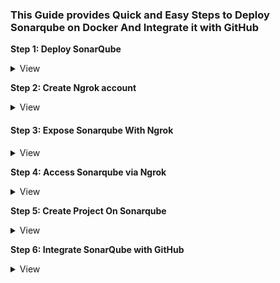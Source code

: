 ###  This Guide provides Quick and Easy Steps to Deploy Sonarqube on Docker And Integrate it with GitHub

**Step 1: Deploy SonarQube**
<details><summary>View</summary>
<p>
- Deploy SonarQube with the following command;

```bash
docker run -d \
    -p 9000:9000 \
    -v sonarqube_extensions:/opt/sonarqube/extensions \
    --name sonaqube-server \
     sonarqube:community
```

- You can read on [SonarQube](https://docs.sonarqube.org/9.6/setup-and-upgrade/install-the-server) documentation for other deployment alternatives.

</p>
</details>


**Step 2: Create Ngrok account**
<details><summary>View</summary>
<p>

- `Ngrok` is a simplified API-first ingress-as-a-service that adds connectivity, security, and observability to your apps in one line. You can sign-up [here](https://ngrok.com/).

- You can create an `Ngrok` account with already existed `GitHub` account. 

</p>
</details>

#### **Step 3: Expose Sonarqube With Ngrok**
<details><summary>View</summary>
<p>

`Ngrok` exposes your application (running locslly) with a unique `url` that overides use of `localhost:port#`. For example SonarQube deployed above is running locally and can be accessed via `localhost:9000`. This `localhost:9000` may not resolve to sonarqube server/application from GitHub which may cause the pipeline to fail. `Ngrok` creates a `hostname/domain name` that maps to `localhost:9000`. The domain name can be used to access SonarQube without any problem

- Once `Ngrok` account is created, navigate to Dashboard.
![Ngrok dashboard](./images/ngrok-dasboard.png)
- Click on the  drop-down botton infront of `Getting Started` then `Your AuthToken`.
- Copy your `Authtoken`.
- Deploy `Ngrok` that to expose sonarqube with this command;

```bash
docker run -d -p 4040:4040 --name ngrok  -e NGROK_AUTHTOKEN=<Your Authtoken here> ngrok/ngrok:latest http host.docker.internal:9000
```

**NB**

> `SonarQube` instance deployed earlier on is exposed externally on port `9000`. `Ngrok` will route internal http traffic to port `9000`

- You can find details of `Ngrok` configuration [here](https://ngrok.com/docs/using-ngrok-with/docker/).

</p>
</details>

**Step 4: Access Sonarqube via Ngrok**
<details><summary>View</summary>
<p>

- On your favorite browser lunch `localhost:4040`. you should see something like this.
![Ngrok Landing](./images/ngrok-landing.png)
- Once open, click on `visit site` and this will redirect traffic to `sonarqube` server on `localhost:9000` with `url` similar to `https://a0d2-129-0-103-88.ngrok-free.app`.
![Sonarqube server](./images/visit.png)

</p>
</details>

**Step 5: Create Project On Sonarqube**
<details><summary>View</summary>
<p>

- login to `SonarQube` server on the browser. 
- Click on `Project` and then `Create Project`
![Sonar project](./images/create-sonar-project.png)
- Select `<> Manual Creation`
- Enter Project name and Click on `Set Up`
![Set project](./images/sonar-proj-setup.png)
- Click on `Locally`
![local Set up](./images/manual-set-up.png)
- Set an expiration date for your token. 
 > You can equally click on `Use existing token` if you have created and configured one
- Click `Generate` once set.
![generate token](./images/generate-token.png)
- You should see something like this
![token](./images/sonar-token.png)
- Click on `Continue`
![Analyzer](./images/analyze.png)

- Click on `Others` and select `Linux` as your `OS`.

> This portion of configuration depends on what you want to check or scan on your code. 

You should have something like this
```bash
sonar-scanner \
  -Dsonar.projectKey=demo \
  -Dsonar.sources=. \
  -Dsonar.host.url=https://a0d2-129-0-103-88.ngrok-free.app \
  -Dsonar.token=sqp_bf7615fb32779cab2159c4cda1c09b6cce0e8015
```
</p>
</details>

**Step 6: Integrate SonarQube with GitHub**
<details><summary>View</summary>
<p>

 - On your project/repository select **Settings > Secrets and Variables > Actions**
 ![GitHuB](./images/github-inte.png)
 - Click on **New repository and secret** 
 - Set `SONARQUBE_HOST=https://a0d2-129-0-103-88.ngrok-free.app`
 - Set `SONARQUBE_TOKEN=token generated on step 5`
 - (Optional). Set `SONAR_PROJECT_KEY=demo`
 ![Sonar-cred](./images/sonar-cred.png)

 - Add this to your workflow and wait for job to run

 ```bash
 - name: SonarQube Scan
        uses: kitabisa/sonarqube-action@v1.2.0
        with:
          host: ${{ secrets.SONARQUBE_HOST }}
          login: ${{ secrets.SONARQUBE_TOKEN }}
          projectKey: ${{ secrets.SONAR_PROJECT_KEY }} 
```
</p>
</details>